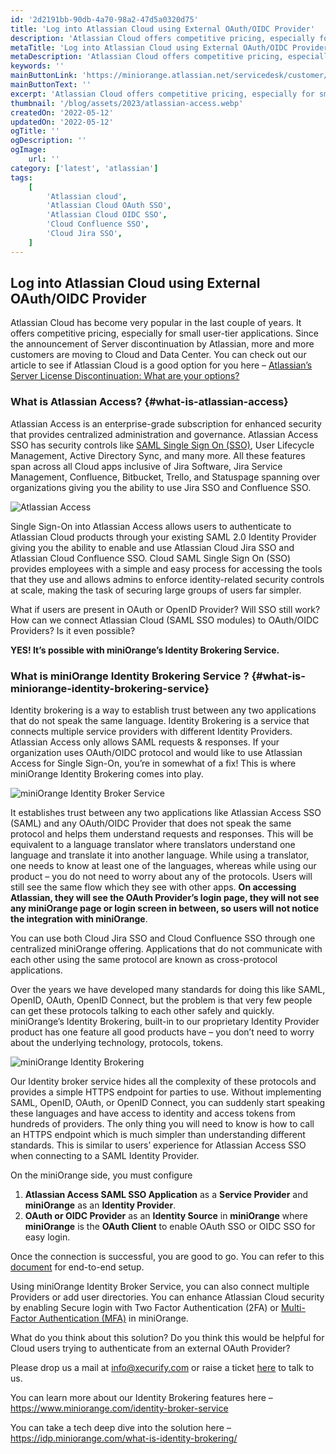 ```yaml
---
id: '2d2191bb-90db-4a70-98a2-47d5a0320d75'
title: 'Log into Atlassian Cloud using External OAuth/OIDC Provider'
description: 'Atlassian Cloud offers competitive pricing, especially for small user-tiers. Here comes Atlassian Access an enterprise-grade subscription for your SSO needs.'
metaTitle: 'Log into Atlassian Cloud using External OAuth/OIDC Provider'
metaDescription: 'Atlassian Cloud offers competitive pricing, especially for small user-tiers. Here comes Atlassian Access an enterprise-grade subscription for your SSO needs.'
keywords: ''
mainButtonLink: 'https://miniorange.atlassian.net/servicedesk/customer/portal/2/group/6/create/66'
mainButtonText: ''
excerpt: 'Atlassian Cloud offers competitive pricing, especially for small user-tiers. Here comes Atlassian Access an enterprise-grade subscription for your SSO needs.'
thumbnail: '/blog/assets/2023/atlassian-access.webp'
createdOn: '2022-05-12'
updatedOn: '2022-05-12'
ogTitle: ''
ogDescription: ''
ogImage:
    url: ''
category: ['latest', 'atlassian']
tags:
    [
        'Atlassian cloud',
        'Atlassian Cloud OAuth SSO',
        'Atlassian Cloud OIDC SSO',
        'Cloud Confluence SSO',
        'Cloud Jira SSO',
    ]
---
```


## Log into Atlassian Cloud using External OAuth/OIDC Provider

Atlassian Cloud has become very popular in the last couple of years. It offers competitive pricing, especially for small user-tier applications. Since the announcement of Server discontinuation by Atlassian, more and more customers are moving to Cloud and Data Center. You can check out our article to see if Atlassian Cloud is a good option for you here – [Atlassian’s Server License Discontinuation: What are your options?](https://community.atlassian.com/t5/Atlassian-Cloud-Migration/Atlassian-s-Server-License-Discontinuation-What-are-your-options/ba-p/1635739#)

### What is Atlassian Access? {#what-is-atlassian-access}

Atlassian Access is an enterprise-grade subscription for enhanced security that provides centralized administration and governance. Atlassian Access SSO has security controls like [SAML Single Sign On (SSO)](https://www.atlassian.com/software/access/guide/elements/single-sign-on#how-it-works), User Lifecycle Management, Active Directory Sync, and many more. All these features span across all Cloud apps inclusive of Jira Software, Jira Service Management, Confluence, Bitbucket, Trello, and Statuspage spanning over organizations giving you the ability to use Jira SSO and Confluence SSO.

![Atlassian Access](/blog/assets/2023/atlassian-access.webp)

Single Sign-On into Atlassian Access allows users to authenticate to Atlassian Cloud products through your existing SAML 2.0 Identity Provider giving you the ability to enable and use Atlassian Cloud Jira SSO and Atlassian Cloud Confluence SSO. Cloud SAML Single Sign On (SSO) provides employees with a simple and easy process for accessing the tools that they use and allows admins to enforce identity-related security controls at scale, making the task of securing large groups of users far simpler.

What if users are present in OAuth or OpenID Provider? Will SSO still work? How can we connect Atlassian Cloud (SAML SSO modules) to OAuth/OIDC Providers? Is it even possible?

**YES! It’s possible with miniOrange’s Identity Brokering Service.**

### What is miniOrange Identity Brokering Service ? {#what-is-miniorange-identity-brokering-service}

Identity brokering is a way to establish trust between any two applications that do not speak the same language. Identity Brokering is a service that connects multiple service providers with different Identity Providers. Atlassian Access only allows SAML requests & responses. If your organization uses OAuth/OIDC protocol and would like to use Atlassian Access for Single Sign-On, you’re in somewhat of a fix! This is where miniOrange Identity Brokering comes into play.

![miniOrange Identity Broker Service](/blog/assets/2023/identity-broker-service.webp)

It establishes trust between any two applications like Atlassian Access SSO (SAML) and any OAuth/OIDC Provider that does not speak the same protocol and helps them understand requests and responses. This will be equivalent to a language translator where translators understand one language and translate it into another language. While using a translator, one needs to know at least one of the languages, whereas while using our product – you do not need to worry about any of the protocols. Users will still see the same flow which they see with other apps. **On accessing Atlassian, they will see the OAuth Provider’s login page, they will not see any miniOrange page or login screen in between, so users will not notice the integration with miniOrange**.

You can use both Cloud Jira SSO and Cloud Confluence SSO through one centralized miniOrange offering. Applications that do not communicate with each other using the same protocol are known as cross-protocol applications.

Over the years we have developed many standards for doing this like SAML, OpenID, OAuth, OpenID Connect, but the problem is that very few people can get these protocols talking to each other safely and quickly. miniOrange’s Identity Brokering, built-in to our proprietary Identity Provider product has one feature all good products have – you don’t need to worry about the underlying technology, protocols, tokens.

![miniOrange Identity Brokering](/blog/assets/2023/atlassian-miniorange-identity-brokering.webp)

Our Identity broker service hides all the complexity of these protocols and provides a simple HTTPS endpoint for parties to use. Without implementing SAML, OpenID, OAuth, or OpenID Connect, you can suddenly start speaking these languages and have access to identity and access tokens from hundreds of providers. The only thing you will need to know is how to call an HTTPS endpoint which is much simpler than understanding different standards. This is similar to users’ experience for Atlassian Access SSO when connecting to a SAML Identity Provider.

On the miniOrange side, you must configure

1. **Atlassian Access SAML SSO Application** as a **Service Provider** and **miniOrange** as an **Identity Provider**.
2. **OAuth or OIDC Provider** as an **Identity Source** in **miniOrange** where **miniOrange** is the **OAuth Client** to enable OAuth SSO or OIDC SSO for easy login.

Once the connection is successful, you are good to go. You can refer to this [document](https://idp.miniorange.com/what-is-identity-brokering/) for end-to-end setup.

Using miniOrange Identity Broker Service, you can also connect multiple Providers or add user directories. You can enhance Atlassian Cloud security by enabling Secure login with Two Factor Authentication (2FA) or [Multi-Factor Authentication (MFA)](https://idp.miniorange.com/what-is-identity-brokering/) in miniOrange.

What do you think about this solution? Do you think this would be helpful for Cloud users trying to authenticate from an external OAuth Provider?

Please drop us a mail at info@xecurify.com or raise a ticket [here](https://miniorange.atlassian.net/servicedesk/customer/portal/2) to talk to us.

You can learn more about our Identity Brokering features here – https://www.miniorange.com/identity-broker-service

You can take a tech deep dive into the solution here – https://idp.miniorange.com/what-is-identity-brokering/
